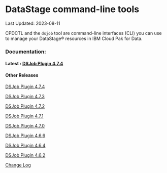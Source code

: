 
# DataStage  command-line tools

  

Last Updated: 2023-08-11

  

CPDCTL and the  `dsjob`  tool are command-line interfaces (CLI) you can use to manage your  DataStage®  resources in IBM Cloud Pak for Data.

### Documentation:
#### Latest : [DSJob Plugin 4.7.4](https://github.com/IBM/DataStage/tree/main/dsjob/dsjob.4.7.4.md)
#### Other Releases
[DSJob Plugin 4.7.4](https://github.com/IBM/DataStage/tree/main/dsjob/dsjob.4.7.4.md)

[DSJob Plugin 4.7.3](https://github.com/IBM/DataStage/tree/main/dsjob/dsjob.4.7.3.md)

[DSJob Plugin 4.7.2](https://github.com/IBM/DataStage/tree/main/dsjob/dsjob.4.7.2.md)

[DSJob Plugin 4.7.1](https://github.com/IBM/DataStage/tree/main/dsjob/dsjob.4.7.1.md)

[DSJob Plugin 4.7.0](https://github.com/IBM/DataStage/tree/main/dsjob/dsjob.4.7.0.md)

[DSJob Plugin 4.6.6](https://github.com/IBM/DataStage/tree/main/dsjob/dsjob.4.6.6.md)

[DSJob Plugin 4.6.4](https://github.com/IBM/DataStage/tree/main/dsjob/dsjob.4.6.4.md)

[DSJob Plugin 4.6.2](https://github.com/IBM/DataStage/tree/main/dsjob/dsjob.4.6.2.md)

[Change Log](https://github.com/IBM/DataStage/tree/main/dsjob/changelog.md)
